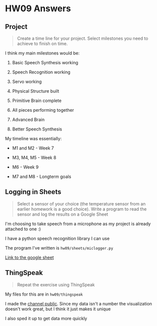 # HW09 Answers

## Project

> Create a time line for your project. Select milestones you need to achieve to finish on time.

I think my main milestones would be:

1. Basic Speech Synthesis working

2. Speech Recognition working

3. Servo working

4. Physical Structure built

5. Primitive Brain complete

6. All pieces performing together

7. Advanced Brain

8. Better Speech Synthesis

My timeline was essentially:

- M1 and M2 - Week 7

- M3, M4, M5 - Week 8

- M6 - Week 9

- M7 and M8 - Longterm goals

## Logging in Sheets

> Select a sensor of your choice (the temperature sensor from an earlier homework is a good choice). Write a program to read the sensor and log the results on a Google Sheet

I'm choosing to take speech from a microphone as my project is already attached to one :)

I have a python speech recognition library I can use

The program I've written is `hw09/sheets/miclogger.py`

[Link to the google sheet](https://docs.google.com/spreadsheets/d/1kBSJDmjRba7FHl_Y5KjrU7RE55wsCS9AJkZoBocIjUE/edit?usp=sharing)

## ThingSpeak

> Repeat the exercise using ThingSpeak

My files for this are in `hw09/thingspeak`

I made the [channel public](https://thingspeak.com/channels/1220165). Since my data isn't a number the visualization doesn't work great, but I think it just makes it unique

I also sped it up to get data more quickly
